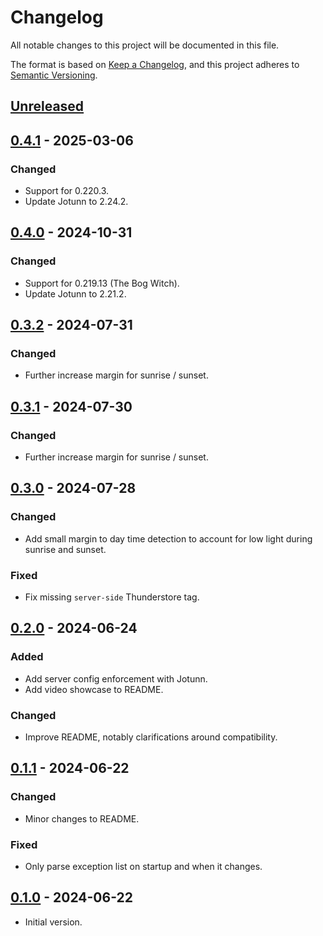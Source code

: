 # Changelog

All notable changes to this project will be documented in this file.

The format is based on [Keep a Changelog](https://keepachangelog.com/en/1.1.0/),
and this project adheres to [Semantic Versioning](https://semver.org/spec/v2.0.0.html).

## [Unreleased]

## [0.4.1] - 2025-03-06

### Changed

- Support for 0.220.3.
- Update Jotunn to 2.24.2.

## [0.4.0] - 2024-10-31

### Changed

- Support for 0.219.13 (The Bog Witch).
- Update Jotunn to 2.21.2.

## [0.3.2] - 2024-07-31

### Changed

- Further increase margin for sunrise / sunset.

## [0.3.1] - 2024-07-30

### Changed

- Further increase margin for sunrise / sunset.

## [0.3.0] - 2024-07-28

### Changed

- Add small margin to day time detection to account for low light during sunrise and sunset.

### Fixed

- Fix missing `server-side` Thunderstore tag.

## [0.2.0] - 2024-06-24

### Added

- Add server config enforcement with Jotunn.
- Add video showcase to README.

### Changed

- Improve README, notably clarifications around compatibility.

## [0.1.1] - 2024-06-22

### Changed

- Minor changes to README.

### Fixed

- Only parse exception list on startup and when it changes.

## [0.1.0] - 2024-06-22

- Initial version.

[unreleased]: https://github.com/nbusseneau/FuelDaylightSaving/compare/0.4.1...HEAD
[0.4.1]: https://github.com/nbusseneau/FuelDaylightSaving/compare/0.4.0...0.4.1
[0.4.0]: https://github.com/nbusseneau/FuelDaylightSaving/compare/0.3.2...0.4.0
[0.3.2]: https://github.com/nbusseneau/FuelDaylightSaving/compare/0.3.1...0.3.2
[0.3.1]: https://github.com/nbusseneau/FuelDaylightSaving/compare/0.3.0...0.3.1
[0.3.0]: https://github.com/nbusseneau/FuelDaylightSaving/compare/0.2.0...0.3.0
[0.2.0]: https://github.com/nbusseneau/FuelDaylightSaving/compare/0.1.1...0.2.0
[0.1.1]: https://github.com/nbusseneau/FuelDaylightSaving/compare/0.1.0...0.1.1
[0.1.0]: https://github.com/nbusseneau/FuelDaylightSaving/compare/32ccb37cbc7bc870fda30b427aedceafa794a2b1...0.1.0
